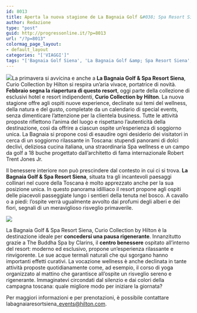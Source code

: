 ```yaml
---
id: 8013
title: Aperta la nuova stagione de La Bagnaia Golf &#038; Spa Resort Siena
author: Redazione
type: "post"
guid: http://progressonline.it/?p=8013
url: "/?p=8013"
colormag_page_layout:
- default_layout
categories: "['VIAGGI']"
tags: "['Bagnaia Golf Siena', 'La Bagnaia Golf &amp; Spa Resort Siena', 'Spa Siena']"
---
```


![](https://progressonline.it/wp-content/uploads/2018/02/image016-300x169.jpg)La primavera si avvicina e anche a **La Bagnaia Golf &amp; Spa Resort Siena**, Curio Collection by Hilton si respira un’aria vivace, portatrice di novità. **Febbraio segna la riapertura di questo resort**, oggi parte della collezione di esclusivi hotel e resort indipendenti, **Curio Collection by Hilton**. La nuova stagione offre agli ospiti nuove experience, declinate sui temi del wellness, della natura e del gusto, completate da un calendario di special events, senza dimenticare l’attenzione per la clientela business. Tutte le attività proposte riflettono l’anima del luogo e rispettano l’autenticità della destinazione, così da offrire a ciascun ospite un’esperienza di soggiorno unica. La Bagnaia si propone così di esaudire ogni desiderio dei visitatori in cerca di un soggiorno rilassante in Toscana: stupendi panorami di dolci declivi, deliziosa cucina italiana, una straordinaria Spa wellness e un campo da golf a 18 buche progettato dall’architetto di fama internazionale Robert Trent Jones Jr.

Il benessere interiore non può prescindere dal contesto in cui ci si trova. **La Bagnaia Golf &amp; Spa Resort Siena**, situata tra gli incantevoli paesaggi collinari nel cuore della Toscana è molto apprezzato anche per la sua posizione unica. In questo panorama idilliaco il resort propone agli ospiti delle piacevoli passeggiate lungo i sentieri della tenuta nel bosco. A cavallo o a piedi: l’ospite verrà ugualmente avvolto dai profumi degli alberi e dei fiori, segnali di un meraviglioso risveglio primaverile.

![](https://progressonline.it/wp-content/uploads/2018/02/image005.jpg)

La Bagnaia Golf &amp; Spa Resort Siena, Curio Collection by Hilton è la destinazione ideale per **concedersi una pausa rigenerante**. Innanzitutto grazie a The Buddha Spa by Clarins, il **centro benessere** ospitato all’interno del resort: moderno ed esclusivo, propone un’esperienza rilassante e rinvigorente. Le sue acque termali naturali che qui sgorgano hanno importanti effetti curativi. La vocazione wellness è anche declinata in tante attività proposte quotidianamente come, ad esempio, il corso di yoga organizzato al mattino che garantisce all’ospite un risveglio sereno e rigenerante. Immaginatevi circondati dal silenzio e dai colori della campagna toscana: quale migliore modo per iniziare la giornata?

Per maggiori informazioni e per prenotazioni, è possibile contattare labagnaiaresortsiena\_events@hilton.com.